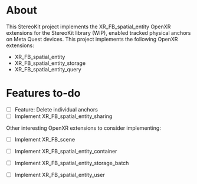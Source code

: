 # About

This StereoKit project implements the XR_FB_spatial_entity OpenXR extensions for the StereoKit library (WIP), enabled tracked physical anchors on Meta Quest devices. This project implements the following OpenXR extensions:
- XR_FB_spatial_entity
- XR_FB_spatial_entity_storage
- XR_FB_spatial_entity_query

# Features to-do

- [ ] Feature: Delete individual anchors
- [ ] Implement XR_FB_spatial_entity_sharing

Other interesting OpenXR extensions to consider implementing:

- [ ] Implement XR_FB_scene
- [ ] Implement XR_FB_spatial_entity_container
- [ ] Implement XR_FB_spatial_entity_storage_batch
- [ ] Implement XR_FB_spatial_entity_user


